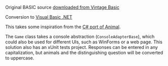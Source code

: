 Original BASIC source [downloaded from Vintage Basic](http://www.vintage-basic.net/games.html)

Conversion to [Visual Basic .NET](https://en.wikipedia.org/wiki/Visual_Basic_.NET)

This takes some inspiration from the [C# port of Animal](https://github.com/zspitz/basic-computer-games/tree/main/03_Animal/csharp).

The `Game` class takes a console abstraction (`ConsoleAdapterBase`), which could also be used for different UIs, such as WinForms or a web page.
This solution also has an xUnit tests project.
Responses can be entered in any capitalization, but animals and the distinguishing question will be converted to uppercase.
